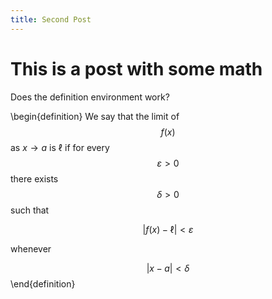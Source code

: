 ```yaml
---
title: Second Post
---
```

# This is a post with some math
Does the definition environment work?

\begin{definition}
We say that the limit of $$f(x)$$ as $x \to a$ is $\ell$ if for every $$\varepsilon > 0$$ there exists $$\delta > 0$$ such that

$$\left| f(x) - \ell \right| < \varepsilon$$

whenever

$$\left| x - a \right| < \delta$$
\end{definition}
